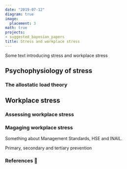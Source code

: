 ```yaml
---
date: "2019-07-12"
diagram: true
image:
  placement: 3
math: true
projects:
- suggested_bayesian_papers
title: Stress and workplace stress
---
```


Some text introducing stress and workplace stress

## Psychophysiology of stress

### The allostatic load theory

## Workplace stress

### Assessing workplace stress

### Magaging workplace stress

Something about Management Standards, HSE and INAIL.

Primary, secondary and tertiary prevention


### References 🙌
